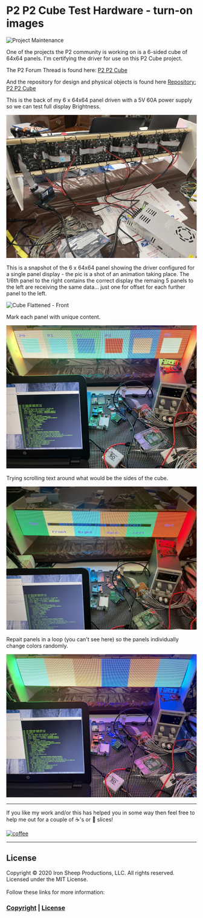 # P2 P2 Cube Test Hardware - turn-on images

![Project Maintenance][maintenance-shield]


One of the projects the P2 community is working on is a 6-sided cube of 64x64 panels.  I'm certifying the driver for use on this P2 Cube project. 

The P2 Forum Thread is found here: [P2 P2 Cube](https://forums.parallax.com/discussion/172696/p2-p2-cube/p1) 

And the repository for design and physical objects is found here [Repository: P2 P2 Cube](https://github.com/jshook/p2_p2_cube)

This is the back of my 6 x 64x64 panel driven with a 5V 60A power supply so we can test full display Brightness. 

![Cube Flattened - Back](images/flatCubeBackTestJig.jpg)

This is a snapshot of the 6 x 64x64 panel showing the driver configured for a single panel display - the pic is a shot of an animation taking place. The 1/6th panel to the right contains the correct display the remaing 5 panels to the left are receiving the same data... just one for offset for each further panel to the left.

![Cube Flattened - Front](images/flatCubeFrontTestJig.jpg)

Mark each panel with unique content.

![Cube Flattened - Front](images/flat-cube1.jpg)

Trying scrolling text around what would be the sides of the cube.

![Cube Flattened - Front](images/flat-cube2.jpg)

Repait panels in a loop (you can't see here) so the panels individually change colors randomly.

![Cube Flattened - Front](images/flat-cube3.jpg)

----

If you like my work and/or this has helped you in some way then feel free to help me out for a couple of :coffee:'s or :pizza: slices!

[![coffee](https://www.buymeacoffee.com/assets/img/custom_images/black_img.png)](https://www.buymeacoffee.com/ironsheep)

----

## License

Copyright © 2020 Iron Sheep Productions, LLC. All rights reserved.<br />
Licensed under the MIT License. <br>
<br>
Follow these links for more information:

### [Copyright](copyright) | [License](LICENSE)

[maintenance-shield]: https://img.shields.io/badge/maintainer-stephen%40ironsheep.biz-blue.svg?style=for-the-badge

[license-shield]: https://camo.githubusercontent.com/bc04f96d911ea5f6e3b00e44fc0731ea74c8e1e9/68747470733a2f2f696d672e736869656c64732e696f2f6769746875622f6c6963656e73652f69616e74726963682f746578742d646976696465722d726f772e7376673f7374796c653d666f722d7468652d6261646765

[releases-shield]: https://img.shields.io/github/release/ironsheep/p2-LED-Matrix-Driver.svg?style=for-the-badge

[releases]: https://github.com/ironsheep/P2-HUB75-LED-Matrix-Driver/releases
